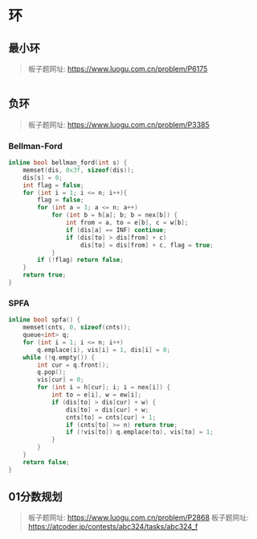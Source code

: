 # 环

## 最小环

> 板子题网址: https://www.luogu.com.cn/problem/P6175

```cpp

```

## 负环

> 板子题网址: https://www.luogu.com.cn/problem/P3385

### Bellman-Ford

```cpp
inline bool bellman_ford(int s) {
    memset(dis, 0x3f, sizeof(dis));
    dis[s] = 0;
    int flag = false;
    for (int i = 1; i <= n; i++){
        flag = false;
        for (int a = 1; a <= n; a++)
            for (int b = h[a]; b; b = nex[b]) {
                int from = a, to = e[b], c = w[b];
                if (dis[a] == INF) continue;
                if (dis[to] > dis[from] + c)
                    dis[to] = dis[from] + c, flag = true;
            }
        if (!flag) return false;
    }
    return true;
}
```

### SPFA

```cpp
inline bool spfa() {
    memset(cnts, 0, sizeof(cnts));
    queue<int> q;
    for (int i = 1; i <= n; i++)
        q.emplace(i), vis[i] = 1, dis[i] = 0;
    while (!q.empty()) {
        int cur = q.front();
        q.pop();
        vis[cur] = 0;
        for (int i = h[cur]; i; i = nex[i]) {
            int to = e[i], w = ew[i];
            if (dis[to] > dis[cur] + w) {
                dis[to] = dis[cur] + w;
                cnts[to] = cnts[cur] + 1;
                if (cnts[to] >= n) return true;
                if (!vis[to]) q.emplace(to), vis[to] = 1;
            }
        }
    }
    return false;
}
```

## 01分数规划

> 板子题网址: https://www.luogu.com.cn/problem/P2868
> 板子题网址: https://atcoder.jp/contests/abc324/tasks/abc324_f

```cpp

```
